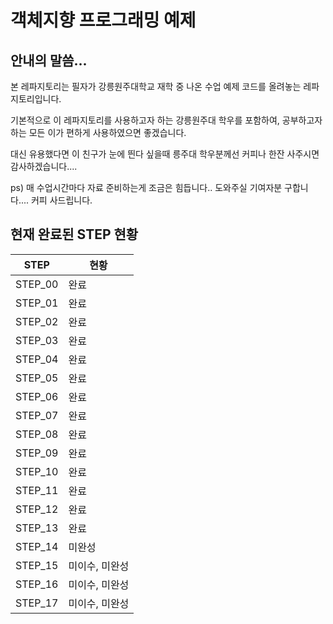# 객체지향 프로그래밍 예제
## 안내의 말씀...
본 레파지토리는 필자가 강릉원주대학교 재학 중 나온 수업 예제 코드를 올려놓는 레파지토리입니다.    

기본적으로 이 레파지토리를 사용하고자 하는 강릉원주대 학우를 포함하여, 공부하고자 하는 모든 이가 편하게 사용하였으면 좋겠습니다.    

대신 유용했다면 이 친구가 눈에 띈다 싶을때 릉주대 학우분께선 커피나 한잔 사주시면 감사하겠습니다....    

ps) 매 수업시간마다 자료 준비하는게 조금은 힘듭니다.. 도와주실 기여자분 구합니다.... 커피 사드립니다.
## 현재 완료된 STEP 현황
| STEP | 현황 |
| ---- | --- |
| STEP_00 | 완료 |
| STEP_01 | 완료 |
| STEP_02 | 완료 |
| STEP_03 | 완료 |
| STEP_04 | 완료 |
| STEP_05 | 완료 |
| STEP_06 | 완료 |
| STEP_07 | 완료 |
| STEP_08 | 완료 |
| STEP_09 | 완료 |
| STEP_10 | 완료 |
| STEP_11 | 완료 |
| STEP_12 | 완료 |
| STEP_13 | 완료 |
| STEP_14 | 미완성 |
| STEP_15 | 미이수, 미완성 |
| STEP_16 | 미이수, 미완성 |
| STEP_17 | 미이수, 미완성 |